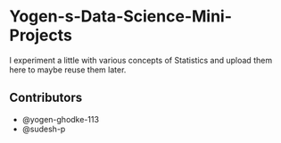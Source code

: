 # Yogen-s-Data-Science-Mini-Projects
I experiment a little with various concepts of Statistics and upload them here to maybe reuse them later.

## Contributors
* @yogen-ghodke-113
* @sudesh-p
